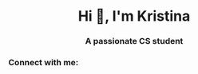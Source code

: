 <h1 align="center">Hi 👋, I'm Kristina</h1>
<h3 align="center">A passionate CS student</h3>

<h3 align="left">Connect with me:</h3>
<p align="left">
</p>


